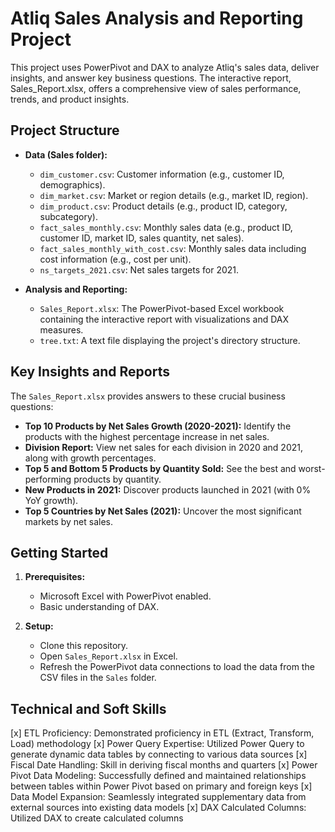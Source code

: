 # Atliq Sales Analysis and Reporting Project

This project uses PowerPivot and DAX to analyze Atliq's sales data, deliver insights, and answer key business questions. The interactive report, Sales_Report.xlsx, offers a comprehensive view of sales performance, trends, and product insights.

## Project Structure

*   **Data (Sales folder):**
    *   `dim_customer.csv`: Customer information (e.g., customer ID, demographics).
    *   `dim_market.csv`: Market or region details (e.g., market ID, region).
    *   `dim_product.csv`: Product details (e.g., product ID, category, subcategory).
    *   `fact_sales_monthly.csv`: Monthly sales data (e.g., product ID, customer ID, market ID, sales quantity, net sales).
    *   `fact_sales_monthly_with_cost.csv`: Monthly sales data including cost information (e.g., cost per unit).
    *   `ns_targets_2021.csv`: Net sales targets for 2021.

*   **Analysis and Reporting:**
    *   `Sales_Report.xlsx`: The PowerPivot-based Excel workbook containing the interactive report with visualizations and DAX measures.
    *   `tree.txt`: A text file displaying the project's directory structure.

## Key Insights and Reports

The `Sales_Report.xlsx` provides answers to these crucial business questions:

*   **Top 10 Products by Net Sales Growth (2020-2021):** Identify the products with the highest percentage increase in net sales.
*   **Division Report:** View net sales for each division in 2020 and 2021, along with growth percentages.
*   **Top 5 and Bottom 5 Products by Quantity Sold:** See the best and worst-performing products by quantity.
*   **New Products in 2021:** Discover products launched in 2021 (with 0% YoY growth).
*   **Top 5 Countries by Net Sales (2021):** Uncover the most significant markets by net sales.

## Getting Started

1.  **Prerequisites:**
    *   Microsoft Excel with PowerPivot enabled.
    *   Basic understanding of DAX.

2.  **Setup:**
    *   Clone this repository.
    *   Open `Sales_Report.xlsx` in Excel.
    *   Refresh the PowerPivot data connections to load the data from the CSV files in the `Sales` folder.

## Technical and Soft Skills

[x] ETL Proficiency: Demonstrated proficiency in ETL (Extract, Transform, Load) methodology
[x] Power Query Expertise: Utilized Power Query to generate dynamic data tables by connecting to various data sources
[x] Fiscal Date Handling: Skill in deriving fiscal months and quarters
[x] Power Pivot Data Modeling: Successfully defined and maintained relationships between tables within Power Pivot based on primary and foreign keys
[x] Data Model Expansion: Seamlessly integrated supplementary data from external sources into existing data models
[x] DAX Calculated Columns: Utilized DAX to create calculated columns


